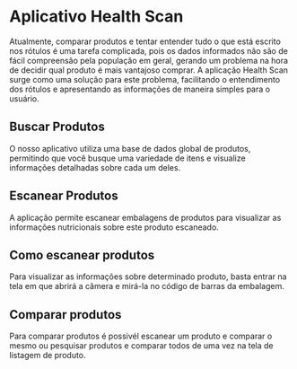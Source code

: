 # Aplicativo Health Scan

Atualmente, comparar produtos e tentar entender tudo o que está escrito nos rótulos é uma tarefa complicada, pois os dados informados não são de fácil compreensão pela população em geral, gerando um problema na hora de decidir qual produto é mais vantajoso comprar. A aplicação Health Scan surge como uma solução para este problema, facilitando o entendimento dos rótulos e apresentando as informações de maneira simples para o usuário.

## Buscar Produtos

O nosso aplicativo utiliza uma base de dados global de produtos, permitindo que você busque uma variedade de itens e visualize informações detalhadas sobre cada um deles.

## Escanear Produtos

A aplicação permite escanear embalagens de produtos para visualizar as informações nutricionais sobre este produto escaneado.

## Como escanear produtos
Para visualizar as informações sobre determinado produto, basta entrar na tela em que abrirá a câmera e mirá-la no código de barras da embalagem.

## Comparar produtos
Para comparar produtos é possivél escanear um produto e comparar o mesmo ou pesquisar produtos e comparar todos de uma vez na tela de listagem de produto.

